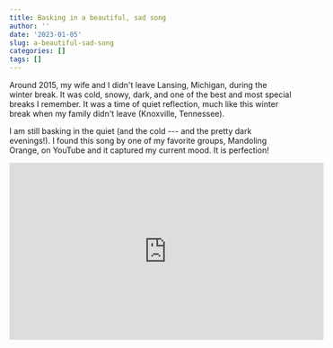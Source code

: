 ```yaml
---
title: Basking in a beautiful, sad song
author: ''
date: '2023-01-05'
slug: a-beautiful-sad-song
categories: []
tags: []
---
```


Around 2015, my wife and I didn't leave Lansing, Michigan, during the winter break. It was cold, snowy, dark, and one of the best and most special breaks I remember. It was a time of quiet reflection, much like this winter break when my family didn't leave (Knoxville, Tennessee). 

I am still basking in the quiet (and the cold --- and the pretty dark evenings!). I found this song by one of my favorite groups, Mandoling Orange, on YouTube and it captured my current mood. It is perfection!

<iframe width="560" height="315" src="https://www.youtube.com/embed/iOHkyZ62jjQ" title="YouTube video player" frameborder="0" allow="accelerometer; autoplay; clipboard-write; encrypted-media; gyroscope; picture-in-picture; web-share" allowfullscreen></iframe>